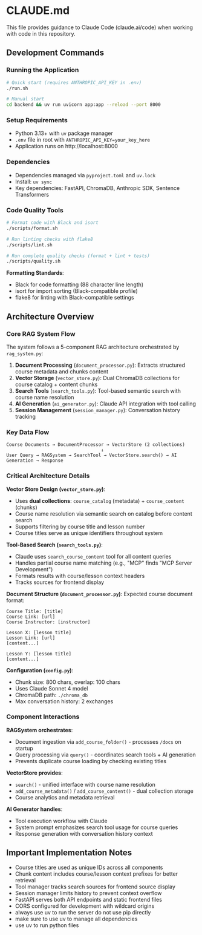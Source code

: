 # CLAUDE.md

This file provides guidance to Claude Code (claude.ai/code) when working with code in this repository.

## Development Commands

### Running the Application
```bash
# Quick start (requires ANTHROPIC_API_KEY in .env)
./run.sh

# Manual start
cd backend && uv run uvicorn app:app --reload --port 8000
```

### Setup Requirements
- Python 3.13+ with `uv` package manager
- `.env` file in root with `ANTHROPIC_API_KEY=your_key_here`
- Application runs on http://localhost:8000

### Dependencies
- Dependencies managed via `pyproject.toml` and `uv.lock`
- Install: `uv sync`
- Key dependencies: FastAPI, ChromaDB, Anthropic SDK, Sentence Transformers

### Code Quality Tools
```bash
# Format code with Black and isort
./scripts/format.sh

# Run linting checks with flake8
./scripts/lint.sh

# Run complete quality checks (format + lint + tests)
./scripts/quality.sh
```

**Formatting Standards**:
- Black for code formatting (88 character line length)
- isort for import sorting (Black-compatible profile)
- flake8 for linting with Black-compatible settings

## Architecture Overview

### Core RAG System Flow
The system follows a 5-component RAG architecture orchestrated by `rag_system.py`:

1. **Document Processing** (`document_processor.py`): Extracts structured course metadata and chunks content
2. **Vector Storage** (`vector_store.py`): Dual ChromaDB collections for course catalog + content chunks
3. **Search Tools** (`search_tools.py`): Tool-based semantic search with course name resolution
4. **AI Generation** (`ai_generator.py`): Claude API integration with tool calling
5. **Session Management** (`session_manager.py`): Conversation history tracking

### Key Data Flow
```
Course Documents → DocumentProcessor → VectorStore (2 collections)
                                   ↓
User Query → RAGSystem → SearchTool → VectorStore.search() → AI Generation → Response
```

### Critical Architecture Details

**Vector Store Design (`vector_store.py`)**:
- Uses **dual collections**: `course_catalog` (metadata) + `course_content` (chunks)
- Course name resolution via semantic search on catalog before content search
- Supports filtering by course title and lesson number
- Course titles serve as unique identifiers throughout system

**Tool-Based Search (`search_tools.py`)**:
- Claude uses `search_course_content` tool for all content queries
- Handles partial course name matching (e.g., "MCP" finds "MCP Server Development")  
- Formats results with course/lesson context headers
- Tracks sources for frontend display

**Document Structure (`document_processor.py`)**:
Expected course document format:
```
Course Title: [title]
Course Link: [url]
Course Instructor: [instructor]

Lesson X: [lesson title]
Lesson Link: [url]
[content...]

Lesson Y: [lesson title]
[content...]
```

**Configuration (`config.py`)**:
- Chunk size: 800 chars, overlap: 100 chars
- Uses Claude Sonnet 4 model
- ChromaDB path: `./chroma_db`
- Max conversation history: 2 exchanges

### Component Interactions

**RAGSystem orchestrates**:
- Document ingestion via `add_course_folder()` - processes `/docs` on startup
- Query processing via `query()` - coordinates search tools + AI generation
- Prevents duplicate course loading by checking existing titles

**VectorStore provides**:
- `search()` - unified interface with course name resolution
- `add_course_metadata()` / `add_course_content()` - dual collection storage
- Course analytics and metadata retrieval

**AI Generator handles**:
- Tool execution workflow with Claude
- System prompt emphasizes search tool usage for course queries
- Response generation with conversation history context

## Important Implementation Notes

- Course titles are used as unique IDs across all components
- Chunk content includes course/lesson context prefixes for better retrieval
- Tool manager tracks search sources for frontend source display
- Session manager limits history to prevent context overflow
- FastAPI serves both API endpoints and static frontend files
- CORS configured for development with wildcard origins
- always use uv to run the server do not use pip directly
- make sure to use uv to manage all dependencies
- use uv to run python files